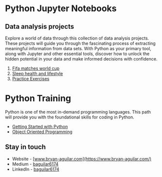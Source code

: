 # Python Jupyter Notebooks

## Data analysis projects

Explore a world of data through this collection of data analysis projects. These projects will guide you through the fascinating process of extracting meaningful information from data sets. With Python as your primary tool, along with Jupyter and other essential tools, discover how to unlock the hidden potential in your data and make informed decisions with confidence.

1. [Fifa matches world cup](./matches-world-cup)
2. [Sleep health and lifestyle](./sleep-health-and-lifestyle)
3. [Practice Exercises](./practice-exercises)

# Python Training

Python is one of the most in-demand programming languages. This path will provide you with the foundational skills for coding in Python.

- [Getting Started with Python](./python-course/fundamentals-notebook.ipynb)
- [Object Oriented Programming](./python-course/object-oriented-programming.ipynb)

## Stay in touch

- Website - [www.bryan-aguilar.com](https://www.bryan-aguilar.com/)
- Medium - [baguilar6174](https://baguilar6174.medium.com/)
- LinkedIn - [baguilar6174](https://www.linkedin.com/in/baguilar6174)
